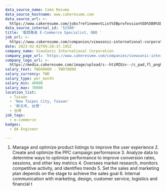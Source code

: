 ```yaml
---
data_source_name: Cake Resume
data_source_hostname: www.cakeresume.com
data_source_url: >-
  https://www.cakeresume.com/jobs?refinementList%5Bprofession%5D%5B0%5D=engineering_qa-engineer&refinementList%5Bsalary_type%5D=per_month&refinementList%5Bsalary_currency%5D=TWD&range%5Bsalary_range%5D%5Bmax%5D=600000
data_source_internal_id: '52500'
title: '電商專員 E-Commerce Specialist, OBO '
job_url: >-
  https://www.cakeresume.com/companies/viewsonic-international-corporation/jobs/e-commerce-specialist-obo
date: 2023-02-02T09:28:37.195Z
company_name: ViewSonic International Corporation
company_page_url: 'https://www.cakeresume.com/companies/viewsonic-international-corporation'
company_logo_url: >-
  https://media.cakeresume.com/image/upload/s--htiMZUzv--/c_pad,fl_png8,h_200,w_200/v1655364380/tbpy1o9a5dyoftd0j1kc.png
salary_text: TWD40000 - TWD70000
salary_currency: TWD
salary_type: per_month
salary_min: 40000
salary_max: 70000
location_list:
  - Taiwan
  - 'New Taipei City, Taiwan'
  - '新北市, 台灣'
  - 台灣
job_tags:
  - e-commerce
badges:
  - QA Engineer

---
```


1. Manage and optimize product listings to improve the user experience 2. Create and optimize the PPC campaign performance 3. Analyze data to determine ways to optimize performance to improve conversion rates, sessions, and other key metrics 4. Oversees market research, monitors competitive activity, and identifies trends 5. Set the sales and marketing plan depends on the stage to achieve the sales goal 6. Internal communication with marketing, design, customer service, logistics and financial t